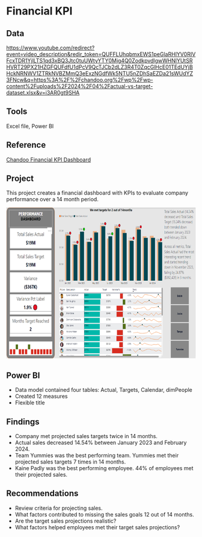 # Financial KPI

## Data
https://www.youtube.com/redirect?event=video_description&redir_token=QUFFLUhqbmxEWS1peGlaRHlYV0RIVFcxTDR1YjlLTS1qd3xBQ3Jtc0tuUWtyYTY0Mjg4Q0ZodkpvdlgwWHNlYUtSRHVRT29PX21HZGFQUFdfU1dPcV9QcTJCb2dLZ3R4T0ZqcGlHcE01TEdUYjBHckNRNWV1ZTRkNVBZMmQ3eExzNGdfWk5NTU5nZDhSaEZDa21sWUdYZ3FNcw&q=https%3A%2F%2Fchandoo.org%2Fwp%2Fwp-content%2Fuploads%2F2024%2F04%2Factual-vs-target-dataset.xlsx&v=i3AR0gt9SHA

## Tools
Excel file, Power BI

## Reference
[Chandoo Financial KPI Dashboard](https://www.youtube.com/watch?v=i3AR0gt9SHA)

## Project
This project creates a financial dashboard with KPIs to evaluate company performance over a 14 month period.

<img src = "https://github.com/Sarah269/supreme-fiesta/blob/main/Financial%20KPI/Financial%20KPI.png" height=400 />

## Power BI
*  Data model contained four tables: Actual, Targets, Calendar, dimPeople
*  Created 12 measures
*  Flexible title

## Findings
* Company met projected sales targets twice in 14 months.
* Actual sales decreased 14.54% between January 2023 and February 2024.
* Team Yummies was the best performing team.  Yummies met their projected sales targets 7 times in 14 months.
* Kaine Padly was the best performing employee.  44% of employees met their projected sales.

## Recommendations
* Review criteria for projecting sales.  
* What factors contributed to missing the sales goals 12 out of 14 months.  
* Are the target sales projections realistic?
* What factors helped employees met their target sales projections?

